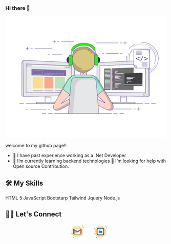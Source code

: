 ### Hi there 👋

![person using a computer animated image](images/profileReadMe.gif)


welcome to my github page!!

- 🔭 I have past experience working as a .Net Developer
- 🌱 I’m currently learning backend technologies 
🤔 I’m looking for help with Open source Contribution.

## 🛠️ My Skills

HTML 5
JavaScript
Bootstarp
Tailwind
Jquery
Node.js

## 🙋‍♀️ Let's Connect
<p align="center">  
 &emsp;
<a href="https://mail.google.com/mail/?view=cm&fs=1&tf=1&to=sangeethajadhav123@gmail.com" target="_blank">
<img src="images/gmail.png" alt="mail_image"></img></a>
 &emsp;
<a href=""  target="_blank">
<img src="images/linkedin.png" alt="linkedin_image"></img></a>
</p>
                                           
